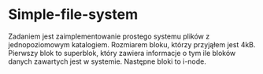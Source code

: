 # Simple-file-system
Zadaniem jest zaimplementowanie prostego systemu plików z jednopoziomowym katalogiem.
Rozmiarem bloku, którzy przyjąłem jest 4kB. Pierwszy blok to superblok, który zawiera informacje o tym ile bloków danych zawartych jest w systemie. Następne bloki to i-node.

